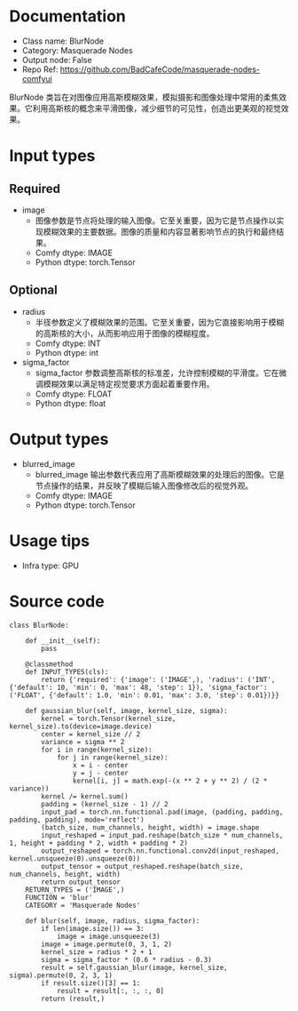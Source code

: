 # Documentation
- Class name: BlurNode
- Category: Masquerade Nodes
- Output node: False
- Repo Ref: https://github.com/BadCafeCode/masquerade-nodes-comfyui

BlurNode 类旨在对图像应用高斯模糊效果，模拟摄影和图像处理中常用的柔焦效果。它利用高斯核的概念来平滑图像，减少细节的可见性，创造出更美观的视觉效果。

# Input types
## Required
- image
    - 图像参数是节点将处理的输入图像。它至关重要，因为它是节点操作以实现模糊效果的主要数据。图像的质量和内容显著影响节点的执行和最终结果。
    - Comfy dtype: IMAGE
    - Python dtype: torch.Tensor
## Optional
- radius
    - 半径参数定义了模糊效果的范围。它至关重要，因为它直接影响用于模糊的高斯核的大小，从而影响应用于图像的模糊程度。
    - Comfy dtype: INT
    - Python dtype: int
- sigma_factor
    - sigma_factor 参数调整高斯核的标准差，允许控制模糊的平滑度。它在微调模糊效果以满足特定视觉要求方面起着重要作用。
    - Comfy dtype: FLOAT
    - Python dtype: float

# Output types
- blurred_image
    - blurred_image 输出参数代表应用了高斯模糊效果的处理后的图像。它是节点操作的结果，并反映了模糊后输入图像修改后的视觉外观。
    - Comfy dtype: IMAGE
    - Python dtype: torch.Tensor

# Usage tips
- Infra type: GPU

# Source code
```
class BlurNode:

    def __init__(self):
        pass

    @classmethod
    def INPUT_TYPES(cls):
        return {'required': {'image': ('IMAGE',), 'radius': ('INT', {'default': 10, 'min': 0, 'max': 48, 'step': 1}), 'sigma_factor': ('FLOAT', {'default': 1.0, 'min': 0.01, 'max': 3.0, 'step': 0.01})}}

    def gaussian_blur(self, image, kernel_size, sigma):
        kernel = torch.Tensor(kernel_size, kernel_size).to(device=image.device)
        center = kernel_size // 2
        variance = sigma ** 2
        for i in range(kernel_size):
            for j in range(kernel_size):
                x = i - center
                y = j - center
                kernel[i, j] = math.exp(-(x ** 2 + y ** 2) / (2 * variance))
        kernel /= kernel.sum()
        padding = (kernel_size - 1) // 2
        input_pad = torch.nn.functional.pad(image, (padding, padding, padding, padding), mode='reflect')
        (batch_size, num_channels, height, width) = image.shape
        input_reshaped = input_pad.reshape(batch_size * num_channels, 1, height + padding * 2, width + padding * 2)
        output_reshaped = torch.nn.functional.conv2d(input_reshaped, kernel.unsqueeze(0).unsqueeze(0))
        output_tensor = output_reshaped.reshape(batch_size, num_channels, height, width)
        return output_tensor
    RETURN_TYPES = ('IMAGE',)
    FUNCTION = 'blur'
    CATEGORY = 'Masquerade Nodes'

    def blur(self, image, radius, sigma_factor):
        if len(image.size()) == 3:
            image = image.unsqueeze(3)
        image = image.permute(0, 3, 1, 2)
        kernel_size = radius * 2 + 1
        sigma = sigma_factor * (0.6 * radius - 0.3)
        result = self.gaussian_blur(image, kernel_size, sigma).permute(0, 2, 3, 1)
        if result.size()[3] == 1:
            result = result[:, :, :, 0]
        return (result,)
```